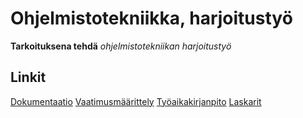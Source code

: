 # Ohjelmistotekniikka, harjoitustyö
**Tarkoituksena tehdä** *ohjelmistotekniikan harjoitustyö* 


## Linkit
[Dokumentaatio](https://github.com/petronellatoikkanen/ot-harjoitustyo/tree/master/dokumentaatio)
  [Vaatimusmäärittely](https://github.com/petronellatoikkanen/ot-harjoitustyo/tree/master/dokumentaatio/vaatimusmaarittely.md)
  [Työaikakirjanpito](https://github.com/petronellatoikkanen/ot-harjoitustyo/tree/master/dokumentaatio/tuntikirjanpito.md)
[Laskarit](https://github.com/petronellatoikkanen/ot-harjoitustyo/tree/master/laskarit)
